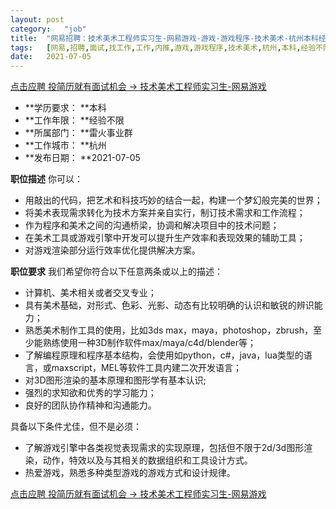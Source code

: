 ```yaml
---
layout:	post
category:	"job"
title:	"网易招聘：技术美术工程师实习生-网易游戏-游戏-游戏程序-技术美术-杭州本科经验不限"
tags:	[网易,招聘,面试,找工作,工作,内推,游戏,游戏程序,技术美术,杭州,本科,经验不限]
date:	2021-07-05
---
```


[点击应聘 投简历就有面试机会 -> 技术美术工程师实习生-网易游戏](http://mobile.bole.netease.com/bole/boleDetail?id=15021&employeeId=346f03c3cda5f04c&key=all)



- **学历要求： **本科
- **工作年限： **经验不限
- **所属部门： **雷火事业群
- **工作城市： **杭州
- **发布日期： **2021-07-05



**职位描述**
你可以：
- 用敲出的代码，把艺术和科技巧妙的结合一起，构建一个梦幻般完美的世界；
- 将美术表现需求转化为技术方案并亲自实行，制订技术需求和工作流程；
- 作为程序和美术之间的沟通桥梁，协调和解决项目中的技术问题；
- 在美术工具或游戏引擎中开发可以提升生产效率和表现效果的辅助工具；
- 对游戏渲染部分运行效率优化提供解决方案。



**职位要求**
我们希望你符合以下任意两条或以上的描述：
- 计算机、美术相关或者交叉专业；
- 具有美术基础，对形式、色彩、光影、动态有比较明确的认识和敏锐的辨识能力；
- 熟悉美术制作工具的使用，比如3ds max，maya，photoshop，zbrush，至少能熟练使用一种3D制作软件max/maya/c4d/blender等；
- 了解编程原理和程序基本结构，会使用如python，c#，java，lua类型的语言，或maxscript，MEL等软件工具内建二次开发语言；
- 对3D图形渲染的基本原理和图形学有基本认识;
- 强烈的求知欲和优秀的学习能力；
- 良好的团队协作精神和沟通能力。
 
具备以下条件尤佳，但不是必须：
- 了解游戏引擎中各类视觉表现需求的实现原理，包括但不限于2d/3d图形渲染，动作，特效以及与其相关的数据组织和工具设计方式。
- 热爱游戏，熟悉多种类型游戏的游戏方式和设计规律。



[点击应聘 投简历就有面试机会 -> 技术美术工程师实习生-网易游戏](http://mobile.bole.netease.com/bole/boleDetail?id=15021&employeeId=346f03c3cda5f04c&key=all)